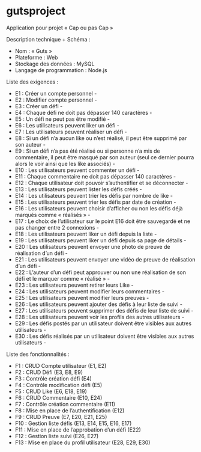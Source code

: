 # gutsproject

Application pour projet « Cap ou pas Cap »


Description technique + Schéma : 
-	Nom : « Guts »
-	Plateforme : Web 
-	Stockage des données : MySQL
-	Langage de programmation : Node.js


Liste des exigences : 
-	E1 : Créer un compte personnel -
-	E2 : Modifier compte personnel - 
-	E3 : Créer un défi - 
-	E4 : Chaque défi ne doit pas dépasser 140 caractères -
-	E5 : Un défi ne peut pas être modifié -
-	E6 : Les utilisateurs peuvent liker un défi -
-	E7 : Les utilisateurs peuvent réaliser un défi - 
-	E8 : Si un défi n’a aucun like ou n’est réalisé, il peut être supprimé par son auteur -
-	E9 : Si un défi n’a pas été réalisé ou si personne n’a mis de commentaire, il peut être masqué par son auteur (seul ce dernier pourra alors le voir ainsi que les like associés) -
-	E10 : Les utilisateurs peuvent commenter un défi - 
-	E11 : Chaque commentaire ne doit pas dépasser 140 caractères -
-	E12 : Chaque utilisateur doit pouvoir s’authentifier et se déconnecter -
-	E13 : Les utilisateurs peuvent lister les défis créés -
-	E14 : Les utilisateurs peuvent trier les défis par nombre de like -
-	E15 : Les utilisateurs peuvent trier les défis par date de création -
-	E16 : Les utilisateurs peuvent choisir d’afficher ou non les défis déjà marqués comme « réalisés » -
-	E17 : Le choix de l’utilisateur sur le point E16 doit être sauvegardé et ne pas changer entre 2 connexions -
-	E18 : Les utilisateurs peuvent liker un défi depuis la liste - 
-	E19 : Les utilisateurs peuvent liker un défi depuis sa page de détails -
-	E20 : Les utilisateurs peuvent envoyer une photo de preuve de réalisation d’un défi - 
-	E21 : Les utilisateurs peuvent envoyer une vidéo de preuve de réalisation d’un défi - 
-	E22 : L’auteur d’un défi peut approuver ou non une réalisation de son défi et le marquer comme « réalisé » -
-	E23 : Les utilisateurs peuvent retirer leurs Like -
-	E24 : Les utilisateurs peuvent modifier leurs commentaires -
-	E25 : Les utilisateurs peuvent modifier leurs preuves -
-	E26 : Les utilisateurs peuvent ajouter des défis à leur liste de suivi - 
-	E27 : Les utilisateurs peuvent supprimer des défis de leur liste de suivi - 
-	E28 : Les utilisateurs peuvent voir les profils des autres utilisateurs -
-	E29 : Les défis postés par un utilisateur doivent être visibles aux autres utilisateurs -
-	E30 : Les défis réalisés par un utilisateur doivent être visibles aux autres utilisateurs -

Liste des fonctionnalités : 
-	F1 : CRUD Compte utilisateur (E1, E2)
-	F2 : CRUD Défi (E3, E8, E9)
-	F3 : Contrôle création défi (E4)
-	F4 : Contrôle modification défi (E5)
-	F5 : CRUD Like (E6, E18, E19)
-	F6 : CRUD Commentaire (E10, E24)
-	F7 : Contrôle création commentaire (E11)
-	F8 : Mise en place de l’authentification (E12)
-	F9 : CRUD Preuve (E7, E20, E21, E25)
-	F10 : Gestion liste défis (E13, E14, E15, E16, E17)
-	F11 : Mise en place de l’approbation d’un défi (E22)
-	F12 : Gestion liste suivi (E26, E27)
-	F13 : Mise en place du profil utilisateur (E28, E29, E30)

